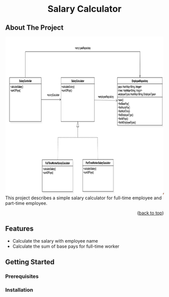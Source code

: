 <!-- Improved compatibility of back to top link: See: https://github.com/othneildrew/Best-README-Template/pull/73 -->
<a name="readme-top"></a>
<!--
*** Thanks for checking out the Best-README-Template. If you have a suggestion
*** that would make this better, please fork the repo and create a pull request
*** or simply open an issue with the tag "enhancement".
*** Don't forget to give the project a star!
*** Thanks again! Now go create something AMAZING! :D
-->



<!-- PROJECT SHIELDS -->
<!--
*** I'm using markdown "reference style" links for readability.
*** Reference links are enclosed in brackets [ ] instead of parentheses ( ).
*** See the bottom of this document for the declaration of the reference variables
*** for contributors-url, forks-url, etc. This is an optional, concise syntax you may use.
*** https://www.markdownguide.org/basic-syntax/#reference-style-links
-->

<!-- PROJECT LOGO -->
<br />
<div align="center">
<h1 align="center">Salary Calculator</h1>
</div>

<!-- ABOUT THE PROJECT -->
## About The Project

<img src="images/image.png" alt="ClassDiagram" width="1000" height="500">
This project describes a simple salary calculator for full-time employee and part-time employee.

<p align="right">(<a href="#readme-top">back to top</a>)</p>

## Features

- Calculate the salary with employee name
- Calculate the sum of base pays for full-time worker

<!-- GETTING STARTED -->
## Getting Started

### Prerequisites

### Installation
